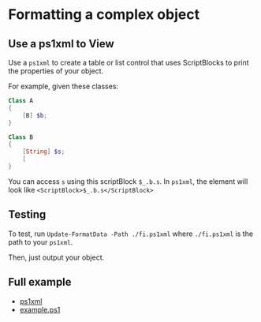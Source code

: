 # Formatting a complex object

## Use a ps1xml to View

Use a `ps1xml` to create a table or list control that uses ScriptBlocks to print the properties of your object.

For example, given these classes:

```Powershell
Class A
{
    [B] $b;
}

Class B
{
    [String] $s;
    [
}
```

You can access `s` using this scriptBlock `$_.b.s`.  In `ps1xml`, the element will look like `<ScriptBlock>$_.b.s</ScriptBlock>`

## Testing

To test, run `Update-FormatData -Path ./fi.ps1xml` where `./fi.ps1xml` is the path to your `ps1xml`.

Then, just output your object.

## Full example

- [ps1xml](fi.ps1xml)
- [example.ps1](example.ps1)
